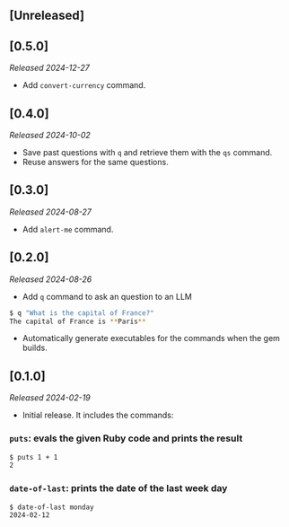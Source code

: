 ## [Unreleased]

## [0.5.0]

_Released 2024-12-27_

- Add `convert-currency` command.

## [0.4.0]

_Released 2024-10-02_

- Save past questions with `q` and retrieve them with the `qs` command.
- Reuse answers for the same questions.

## [0.3.0]

_Released 2024-08-27_

- Add `alert-me` command.

## [0.2.0]

_Released 2024-08-26_

- Add `q` command to ask an question to an LLM

```sh
$ q "What is the capital of France?"
The capital of France is **Paris**
```

- Automatically generate executables for the commands when the gem builds.

## [0.1.0]

_Released 2024-02-19_

- Initial release. It includes the commands:

### `puts`: evals the given Ruby code and prints the result

```sh
$ puts 1 + 1
2
```

### `date-of-last`: prints the date of the last week day

```sh
$ date-of-last monday
2024-02-12
```
